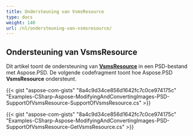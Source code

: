 ```yaml
---
title: Ondersteuning van VsmsResource
type: docs
weight: 140
url: /nl/ondersteuning-van-vsmsresource/
---
```


## **Ondersteuning van VsmsResource**
Dit artikel toont de ondersteuning van [**VsmsResource**](https://reference.aspose.com/psd/net/aspose.psd.fileformats.psd.layers.layerresources/vsmsresource) in een PSD-bestand met Aspose.PSD. De volgende codefragment toont hoe Aspose.PSD **VsmsResource** ondersteunt.

{{< gist "aspose-com-gists" "8a4c9d34ce856d1642fc7c0ce974175c" "Examples-CSharp-Aspose-ModifyingAndConvertingImages-PSD-SupportOfVsmsResource-SupportOfVsmsResource.cs" >}}

{{< gist "aspose-com-gists" "8a4c9d34ce856d1642fc7c0ce974175c" "Examples-CSharp-Aspose-ModifyingAndConvertingImages-PSD-SupportOfVsmsResource-GetVsmsResource.cs" >}}
